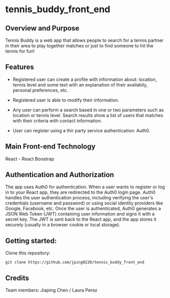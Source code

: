 # tennis_buddy_front_end

## Overview and Purpose
Tennis Buddy is a web app that allows people to search for a tennis partner in their area to play together 
matches or just to find someone to hit the tennis for fun!

## Features
* Registered user can create a profile with information about: location, tennis level and some text with an explanation of their availabily, personal preferences, etc.

* Registered user is able to modify their information.

* Any user can perform a search based in one or two parameters such as location or tennis level. Search results show a list of users that matches with their criteria with contact information.
  
* User can register using a thir party service authentication: Auth0.

## Main Front-end Technology
React - React Boostrap 

## Authentication and Authorization
The app uses Auth0 for authentication. When a user wants to register or log in to your React app, they are redirected to the Auth0 login page.
Auth0 handles the user authentication process, including verifying the user's credentials (username and password) or using social identity providers like Google, Facebook, etc.
Once the user is authenticated, Auth0 generates a JSON Web Token (JWT) containing user information and signs it with a secret key.
The JWT is sent back to the React app, and the app stores it securely (usually in a browser cookie or local storage).

## Getting started:
Clone this repository:
```
git clone https://github.com/jping0220/tennis_buddy_front_end
```

## Credits
Team members: 
Jiaping Chen / Laura Perez
